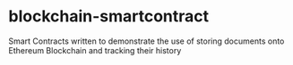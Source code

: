# blockchain-smartcontract
Smart Contracts written to demonstrate the use of storing documents onto Ethereum Blockchain and tracking their history

